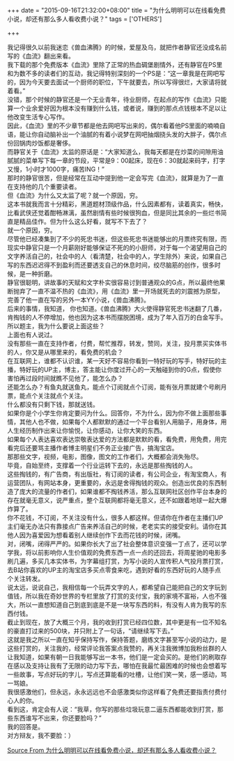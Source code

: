 +++
date = "2015-09-16T21:32:00+08:00"
title = "为什么明明可以在线看免费小说，却还有那么多人看收费小说？"
tags = ['OTHERS']

+++

我记得很久以前我迷恋《兽血沸腾》的时候，爱屋及乌，就把作者静官还没成名前写的《血流》翻出来看。  
我下载的那个免费版本《血流》里除了正常的热血碉堡剧情外，还有静官在PS里和为数不多的读者们的互动，我记得特别深刻的一个PS是：“这一章我是在网吧写的，因为今天要去面试一个厨师的职位，下午就要去，所以写得很烂，大家请将就着看。”  
没错，那个时候的静官还是一个无业青年，待业厨师，在起点的写作《血流》只能算一个业余爱好因为根本没有赚到什么钱，或者说，赚到的那点点钱根本不足以让他改变生活专心写作。  
因此，《血流》里的不少章节都是他去网吧写出来的，偶尔看着他PS里面的喃喃自语，能让你自动脑补出一个油腻的有着小说梦在网吧抽烟挠头发的大胖子，偶尔点份回锅肉炒饭都是奢侈。  
而静官关于《血流》太监的原话是：“大家知道么，我每天都是在炒菜的间隙用油腻腻的菜单写下每一章的节段，平常是9：00起床，现在6：30就起来码字，打字又慢，1小时才1000字，痛苦ING！”  
那时的静官很苦，但是经常在互动中提到他一定会写完《血流》，就算是为了一直在支持他的几个重要读者。  
但《血流》为什么又太监了呢？就一个原因，穷。  
这本书就我而言十分精彩，黑道题材顶级作品，什么因素都有，读着真实，畅快，比看武侠还觉着酣畅淋漓，虽然剧情有些时候很狗血，但是同比其余的一些烂书简直是精品佳作。但为什么这么好看，就写不下去了？  
就一个原因，穷。  
尽管他已经凑集到了不少的死忠书迷，但这些死忠书迷能够出的月票终究有限，而现实中静官只是一个月薪刚好能够保证不死的的小厨师，对于每一个渴望用自己的文字养活自己的，社会中的人（看清楚，社会中的人，学生除外）来说，如果自己写的东西迟迟得不到盈利而还要透支自己的休息时间，绞尽脑筋的创作，很多时候，是一种折磨。  
静官很聪明，讲故事的天赋和文字朴实很容易讨到普通观众的G点，所以最终他果断抛弃了一直不温不热的《血流》，用《血流》里一开场就死去的刘震撼为原型，完善了他一直在写的另外一本YY小说，《兽血沸腾》。  
后来的事情，我知道， 你也知道。《兽血沸腾》大火使得静官死忠书迷翻了几番，肯掏钱的人不停增加，他也因为这本书而摆脱困境，成为了年入百万的白金写手。  
所以题主，我为什么要说上面这些？  
上面也有人说过。  
没有那些一直在支持作者，付费，帮忙推荐，转发，赞同，关注，投月票买实体书的人，你又是从哪里来的，看免费的机会？  
在互联网上，谁都不认识谁，某一天好不容易你看到一特好玩的写手，特好玩的主播，特好玩的UP主，博主，答主能让你度过开心的一天触碰到你的G点，假使你害怕再过段时间就瞧不见他了，能怎么办？  
还能怎么办？有鱼丸就送鱼丸，能点个订阅就点个订阅，能有张月票就建个号刷月票，能点个关注就点个关注。  
什么都没有只剩下钱，那就送钱。  
如果你是个小学生你肯定要问为什么。回答你，不为什么，因为你不做上面那些事情，其他人也不做，如果每个人都默默的通过一个平台看别人用脑子，用身体，用人生经历制作出来让你愉悦，让你感动，让你大笑的东西。  
如果每个人表达喜欢表达崇敬表达爱的方法都是默默的看，看免费，用免费，用完看完后还要骂主播作者博主明星们不务正业接广告，搞淘宝店。  
那那些文字，视频，电影，图像，图文的工作者们，大概都会消失殆尽。  
毕竟，自始至终，支撑着一个行业运转下去的，永远是那些掏钱的人。  
这些掏钱的，有广告商，有出版社，有订阅的读者，有公司企业，有淘宝商人，有运营团队，有网站本身，更重要的，永远是舍得掏钱的观众。创造出优良的东西制造了庞大的流量的作者们，如果谁都不掏钱养活，那么互联网社区创作平台本身的存在就毫无意义，说严重点，整个互联网都将毫无意义，还不如跟着地球一起大爆炸算了。  
你不花钱，不订阅，不关注没有什么，很多人都这样。但请你在作者在主播们UP主们毫无办法只有靠接点广告来养活自己的时候，老老实实的接受安利。请你在其他人因为喜爱因为想看着别人继续创作下去而花钱的时候，闭嘴。  
对，闭嘴，闭得严严的。如果你长大了出了社会整体意识变强一丁点了，还可以学学我，将以前影响你人生价值观的免费东西一点一点的还回去，将周星驰的电影多刷几遍，多买几本实体书，为字幕组打赏，为写小说的人宣传积人气投月票打赏，去B站你喜欢的UP主的淘宝店多买点零食来吃，遇到好看的东西好玩的人随手点个关注转发。  
说太远，说说自己，我相信每一个玩弄文字的人，都希望自己能把自己的文字玩到值钱，所以我在奇妙世界的专栏里放了打赏的支付宝，我的家境不富裕，人也不强大，所以一直想知道自己到底到底是不是一块写东西的料，有没有人肯为我写的东西付钱。  
截止到现在，放了大概三个月，我的收到打赏已经四位数，其中更是有一位不知名的豪直打过来的500块，并只附上了一句话，“请继续写下去。”  
这就是我之所以一直在知乎保持写作，保持答题，磨练文字甚至写小说的动力，是这些打赏的，关注我的，经常评论我答案点我赞的，再关注我微博加我粉丝群的人让我知道，如果有朝一日我能够写出一本书，他们是一定会买的。是他们的刷取存在感以及支持让我有了无限的动力写下去，哪怕在我最忙最困难的时候也会想着写一些故事，写点好玩的字儿，写点还算能看的吐槽，让他们笑一笑，感一感动，骂一骂娘。  
我很感激他们，但永远，永永远远也不会感激类似你这样看了免费还要指责付费付心人的你。  
看到这，肯定会有人说：“我草，你写的那些垃圾玩意二逼东西都能收到打赏，那些东西谁写不出来，你还要脸吗？”  
我的回答是。  
对方辩友，我不要脸：）

[Source From 为什么明明可以在线看免费小说，却还有那么多人看收费小说？](http://mp.weixin.qq.com/s?__biz=MzAwOTEzMTkzNw==&mid=218923599&idx=1&sn=8bcca21e6fed8a656e8f6e416f9cd6f0&scene=0#rd)